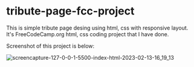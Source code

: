 # tribute-page-fcc-project

This is simple tribute page desing using html, css with responsive layout. It's FreeCodeCamp.org html, css coding project that I have done.

Screenshot of this project is below:


![screencapture-127-0-0-1-5500-index-html-2023-02-13-16_19_13](https://user-images.githubusercontent.com/89000289/218445778-f8fe748f-a025-4e8a-bce6-40896c1ac0fd.png)
